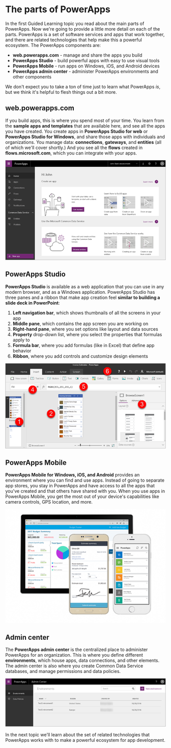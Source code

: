 <properties
   pageTitle="Parts of PowerApps | Microsoft PowerApps"
   description="See the different parts of PowerApps, and how they relate"
   services=""
   suite="powerapps"
   documentationCenter="na"
   authors="mgblythe"
   manager="anneta"
   editor=""
   tags=""
   featuredVideoId=""
   courseDuration="5m"/>

<tags
   ms.service="powerapps"
   ms.devlang="na"
   ms.topic="get-started-article"
   ms.tgt_pltfrm="na"
   ms.workload="na"
   ms.date="10/30/2016"
   ms.author="mblythe"/>

# The parts of PowerApps
In the first Guided Learning topic you read about the main parts of PowerApps. Now we're going to provide a little more detail on each of the parts. PowerApps is a set of software services and apps that work together, and there are related technologies that help make this a powerful ecosystem. The PowerApps components are:

- **web.powerapps.com** - manage and share the apps you build
- **PowerApps Studio** - build powerful apps with easy to use visual tools
- **PowerApps Mobile** - run apps on Windows, iOS, and Android devices
- **PowerApps admin center** - administer PowerApps environments and other components

We don't expect you to take a ton of time just to learn what PowerApps _is_, but we think it's helpful to flesh things out a bit more.


## web.powerapps.com
If you build apps, this is where you spend most of your time. You learn from the **sample apps and templates** that are available here, and see all the apps you have created. You create apps in **PowerApps Studio for web** or **PowerApps Studio for Windows**, and share those apps with individuals and organizations. You manage data: **connections**, **gateways**, and **entities** (all of which we'll cover shortly.) And you see all the **flows** created in **flows.microsoft.com**, which you can integrate with your apps.

![The web.powerapps.com site](./media/learning-powerapps-parts/powerapps-web-site.png)


## PowerApps Studio
**PowerApps Studio** is available as a web application that you can use in any modern browser, and as a Windows application. PowerApps Studio has three panes and a ribbon that make app creation feel **similar to building a slide deck in PowerPoint**:

1. **Left navigation bar**, which shows thumbnails of all the screens in your app
2. **Middle pane**, which contains the app screen you are working on
3. **Right-hand pane**, where you set options like layout and data sources
4. **Property** drop-down list, where you select the properties that formulas apply to
5. **Formula bar**, where you add formulas (like in Excel) that define app behavior
6. **Ribbon**, where you add controls and customize design elements

![PowerApps Studio](./media/learning-powerapps-parts/powerapps-studio.png)


## PowerApps Mobile
**PowerApps Mobile for Windows, iOS, and Android** provides an environment where you can find and use apps. Instead of going to separate app stores, you stay in PowerApps and have access to all the apps that you've created and that others have shared with you. When you use apps in PowerApps Mobile, you get the most out of your device's capabilities like camera controls, GPS location, and more.

![PowerApps Mobile](./media/learning-powerapps-parts/powerapps-mobile.png)


## Admin center
The **PowerApps admin center** is the centralized place to administer PowerApps for an organization. This is where you define different **environments**, which house apps, data connections, and other elements. The admin center is also where you create Common Data Service databases, and manage permissions and data policies.

![PowerApps admin center](./media/learning-powerapps-parts/powerapps-admin-center.png)

In the next topic we'll learn about the set of related technologies that PowerApps works with to make a powerful ecosystem for app development.
